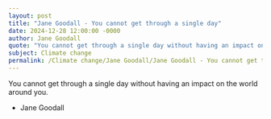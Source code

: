 ```yaml
---
layout: post
title: "Jane Goodall - You cannot get through a single day"
date: 2024-12-28 12:00:00 -0000
author: Jane Goodall
quote: "You cannot get through a single day without having an impact on the world around you."
subject: Climate change
permalink: /Climate change/Jane Goodall/Jane Goodall - You cannot get through a single day
---
```


You cannot get through a single day without having an impact on the world around you.

- Jane Goodall
